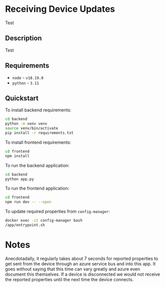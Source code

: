 # Receiving Device Updates

Test

## Description

Test

## Requirements

- `node` - `v18.19.0`
- `python` - `3.11`

## Quickstart

To install backend requirements:

```bash
cd backend
python -m venv venv
source venv/bin/activate
pip install -r requirements.txt
```

To install frontend requirements:

```bash
cd frontend
npm install
```

To run the backend application:

```bash
cd backend
python app.py
```

To run the frontend application:

```bash
cd frontend
npm run dev -- --open
```

To update required properties from `config-manager`:

```bash
docker exec -it config-manager bash
/app/entrypoint.sh
```

# Notes

Anecdotadally, it regularly takes about 7 seconds for reported properties to 
get sent from the device through an azure service bus and into this app. It goes
without saying that this time can vary greatly and azure even document this 
themselves. If a device is disconnected we would not receive the reported properties
until the next time the device connects.